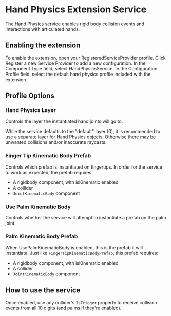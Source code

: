 # Hand Physics Extension Service
The Hand Physics service enables rigid body collision events and interactions with articulated hands.

## Enabling the extension
To enable the extension, open your RegisteredServiceProvider profile. Click Register a new Service Provider to add a new configuration. In the Component Type field, select HandPhysicsService. In the Configuration Profile field, select the default hand physics profile included with the extension.

## Profile Options
### Hand Physics Layer
Controls the layer the instantiated hand joints will go to.

While the service defaults to the "default" layer (0), it is recommended to use a separate layer for Hand Physics objects. Otherwise there may be unwanted collisions and/or inaccurate raycasts.

### Finger Tip Kinematic Body Prefab
Controls which prefab is instantiated on fingertips. In order for the service to work as expected, the prefab requires:
- A rigidbody component, with isKinematic enabled
- A collider
- `JointKinematicBody` component

### Use Palm Kinematic Body
Controls whether the service will attempt to instantiate a prefab on the palm joint.

### Palm Kinematic Body Prefab
When UsePalmKinematicBody is enabled, this is the prefab it will instantiate. Just like `FingerTipKinematicBodyPrefab`, this prefab requires:
- A rigidbody component, with isKinematic enabled
- A collider
- `JointKinematicBody` component

## How to use the service
Once enabled, use any collider's `IsTrigger` property to receive collision events from all 10 digits (and palms if they're enabled).